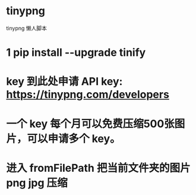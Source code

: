 # tinypng

tinypng 懒人脚本


# 1 pip install --upgrade tinify

# key 到此处申请 API key: https://tinypng.com/developers
# 一个 key 每个月可以免费压缩500张图片，可以申请多个 key。
# 进入 fromFilePath 把当前文件夹的图片 png jpg 压缩
